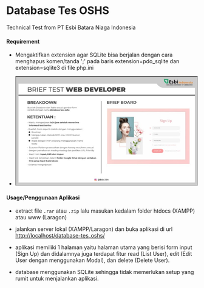 # Database Tes OSHS

Technical Test from PT Esbi Batara Niaga Indonesia

#### Requirement

- Mengaktifkan extension agar SQLite bisa berjalan dengan cara menghapus komen/tanda ';' pada baris extension=pdo_sqlite dan extension=sqlite3 di file php.ini 

- ![requirements](image.png)

#### Usage/Penggunaan Aplikasi

- extract file `.rar` atau `.zip` lalu masukan kedalam folder htdocs (XAMPP) atau www (Laragon)

- jalankan server lokal (XAMPP/Laragon) dan buka aplikasi di url [http://localhost/database-tes_oshs/](http://localhost/database-tes_oshs/)

- aplikasi memiliki 1 halaman yaitu halaman utama yang berisi form input (Sign Up) dan didalamnya juga terdapat fitur read (List User), edit (Edit User dengan menggunakan Modal), dan delete (Delete User).

- database menggunakan SQLite sehingga tidak memerlukan setup yang rumit untuk menjalankan aplikasi.
